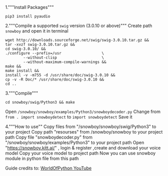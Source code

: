 1."""Install Packages"""
```sudo apt-get install python-pyaudio python3-pyaudio sox libpcre3 libpcre3-dev libatlas-base-dev &&
pip3 install pyaudio
```

2."""Compile a supported `swig` version (3.0.10 or above)"""
Create path `snowboy` and open it in terminal

```sudo su
wget http://downloads.sourceforge.net/swig/swig-3.0.10.tar.gz &&
tar -xvzf swig-3.0.10.tar.gz &&
cd swig-3.0.10/ &&   
./configure --prefix=/usr                  \
        --without-clisp                    \
        --without-maximum-compile-warnings &&
make &&
make install &&
install -v -m755 -d /usr/share/doc/swig-3.0.10 &&
cp -v -R Doc/* /usr/share/doc/swig-3.0.10 &&
cd ..
```

3."""Compile"""
```git clone https://github.com/Kitt-AI/snowboy &&
cd snowboy/swig/Python3 && make
```
Open `/snowboy/snowboy/examples/Python3/snowboydecoder.py`
Change from `from . import snowboydetect` to `import snowboydetect`
Save it


4."""How to use""
Copy files from "/snowboy/snowboy/swig/Python3" to your project
Copy path "resourses" from /snowboy/snowboy to your project path
Copy file "snowboydecoder.py" from "/snowboy/snowboy/examples/Python3" to your project path
Open "https://snowboy.kitt.ai/" , login & register ,create and download your voice model
Copy your voice model to project path
Now you can use snowboy module in python file from this path

Guide credits to: [WorldOfPython YouTube](https://www.youtube.com/watch?v=mUEm05ZAhhI)
